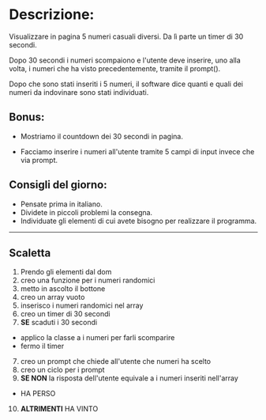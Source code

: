 # Descrizione:

Visualizzare in pagina 5 numeri casuali diversi. Da lì parte un timer di 30
secondi.

Dopo 30 secondi i numeri scompaiono e l'utente deve inserire, uno alla volta, i
numeri che ha visto precedentemente, tramite il prompt().

Dopo che sono stati inseriti i 5 numeri, il software dice quanti e quali dei
numeri da indovinare sono stati individuati.

## Bonus:

- Mostriamo il countdown dei 30 secondi in pagina.

- Facciamo inserire i numeri all'utente tramite 5 campi di input invece che via
  prompt.

## Consigli del giorno:

- Pensate prima in italiano.
- Dividete in piccoli problemi la consegna.
- Individuate gli elementi di cui avete bisogno per realizzare il programma.
<hr>

## Scaletta

1. Prendo gli elementi dal dom
1. creo una funzione per i numeri randomici
1. metto in ascolto il bottone
1. creo un array vuoto
1. inserisco i numeri randomici nel array
1. creo un timer di 30 secondi
1. **SE** scaduti i 30 secondi

- applico la classe a i numeri per farli scomparire
- fermo il timer

7. creo un prompt che chiede all'utente che numeri ha scelto
1. creo un ciclo per i prompt
1. **SE NON** la risposta dell'utente equivale a i numeri inseriti nell'array

- HA PERSO

10. **ALTRIMENTI** HA VINTO

